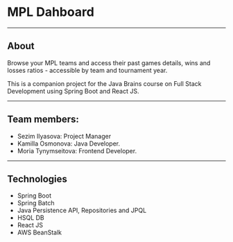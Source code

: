 # MPL Dahboard

---
## About
Browse your  MPL teams and access their past games details, wins and losses ratios - accessible by team and tournament year.

This is a companion project for the Java Brains course on Full Stack Development using Spring Boot and React JS.



---
## Team members:

- Sezim Ilyasova: Project Manager
- Kamilla Osmonova: Java Developer.
- Moria Tynymseitova: Frontend Developer.



---
## Technologies
* Spring Boot
* Spring Batch
* Java Persistence API, Repositories and JPQL
* HSQL DB
* React JS
* AWS BeanStalk
